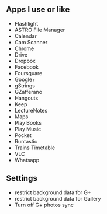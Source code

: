 <!-- 
.. link: 
.. description: 
.. tags: 
.. date: 2013/08/26 11:43:56
.. title: Android
.. slug: android
-->

## Apps I use or like

* Flashlight
* ASTRO File Manager
* Calendar
* Cam Scanner
* Chrome
* Drive
* Dropbox
* Facebook
* Foursquare
* Google+
* gStrings
* GZafferano
* Hangouts
* Keep
* LectureNotes
* Maps
* Play Books
* Play Music
* Pocket
* Runtastic
* Trains Timetable
* VLC
* Whatsapp

## Settings

* restrict background data for G+
* restrict background data for Gallery
* Turn off G+ photos sync